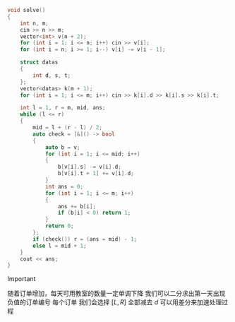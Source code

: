 

```cpp
void solve()
{
	int n, m;
	cin >> n >> m;
	vector<int> v(n + 2);
	for (int i = 1; i <= n; i++) cin >> v[i]; 
	for (int i = n; i >= 1; i--) v[i] -= v[i - 1];

	struct datas
	{
		int d, s, t;
	};
	vector<datas> k(m + 1);
	for (int i = 1; i <= m; i++) cin >> k[i].d >> k[i].s >> k[i].t;

	int l = 1, r = m, mid, ans;
	while (l <= r)
	{
		mid = l + (r - l) / 2;
		auto check = [&]() -> bool
		{
			auto b = v;
			for (int i = 1; i <= mid; i++)
			{
				b[v[i].s] -= v[i].d;
				b[v[i].t + 1] += v[i].d;
			}
			int ans = 0;
			for (int i = 1; i <= m; i++)
			{
				ans += b[i];
				if (b[i] < 0) return 1;
			}
			return 0;
		};
		if (check()) r = (ans = mid) - 1;
		else l = mid + 1; 
	}
	cout << ans;
}
```

> [!Important] 
> 随着订单增加，每天可用教室的数量一定单调下降
> 我们可以二分求出第一天出现负值的订单编号
> 每个订单 我们会选择 $[L, R]$ 全部减去 $d$
> 可以用差分来加速处理过程

 
